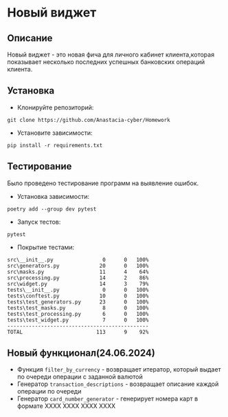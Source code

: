 # Новый виджет
## Описание
Новый виджет - это новая фича для личного кабинет клиента,которая показывает несколько последних успешных банковских операций клиента.
## Установка

* Клонируйте репозиторий:
```
git clone https://github.com/Anastacia-cyber/Homework
```
* Установите зависимости:
```
pip install -r requirements.txt
```
## Тестирование
Было проведено тестирование программ на выявление ошибок.

* Установка зависимости:
```
poetry add --group dev pytest
```

* Запуск тестов:
```
pytest
```
* Покрытие тестами:
```
src\__init__.py                0      0   100%
src\generators.py             20      0   100%
src\masks.py                  11      4    64%
src\processing.py             14      2    86%
src\widget.py                 14      3    79%
tests\__init__.py              0      0   100%
tests\conftest.py             10      0   100%
tests\test_generators.py      23      0   100%
tests\test_masks.py            8      0   100%
tests\test_processing.py       6      0   100%
tests\test_widget.py           7      0   100%
----------------------------------------------
TOTAL                        113      9    92%

```
## Новый функционал(24.06.2024)
* Функция `filter_by_currency` - возвращает итератор, который выдает по очереди операции с заданной валютой
* Генератор `transaction_descriptions` - возвращает описание каждой операции по очереди
* Генератор `card_number_generator` - генерирует номера карт в формате XXXX XXXX XXXX XXXX